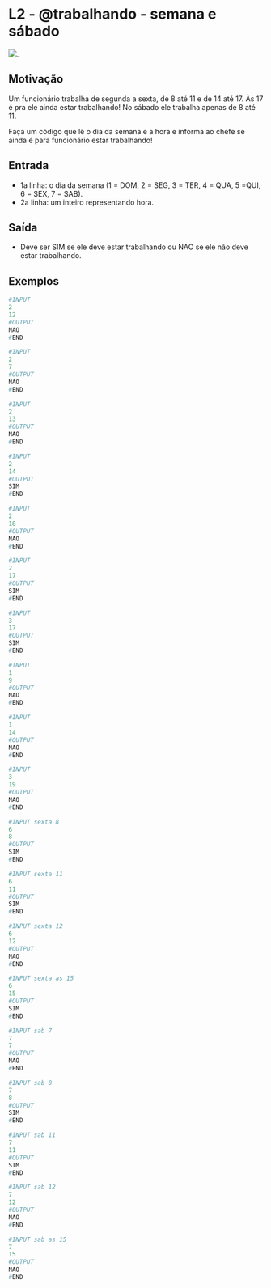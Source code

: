 # L2 - @trabalhando - semana e sábado

![_](https://raw.githubusercontent.com/qxcodefup/arcade/master/base/trabalhando/cover.jpg)

## Motivação

Um funcionário trabalha de segunda a sexta, de 8 até 11 e de
14 até 17. Às 17 é pra ele ainda estar trabalhando!
No sábado ele trabalha apenas de 8 até 11.

Faça um código que lê o dia da semana e a hora e informa ao chefe se ainda é para funcionário estar trabalhando!

## Entrada

- 1a linha: o dia da semana (1 = DOM, 2 = SEG, 3 = TER, 4 = QUA, 5 =QUI, 6 = SEX, 7 = SAB).
- 2a linha: um inteiro representando hora.

## Saída

- Deve ser SIM se ele deve estar trabalhando ou NAO se ele não deve estar trabalhando.

## Exemplos

``` py
#INPUT
2
12
#OUTPUT
NAO
#END

#INPUT
2
7
#OUTPUT
NAO
#END

#INPUT
2
13
#OUTPUT
NAO
#END

#INPUT
2
14
#OUTPUT
SIM
#END

#INPUT
2
18
#OUTPUT
NAO
#END

#INPUT
2
17
#OUTPUT
SIM
#END

#INPUT
3
17
#OUTPUT
SIM
#END

#INPUT
1
9
#OUTPUT
NAO
#END

#INPUT
1
14
#OUTPUT
NAO
#END

#INPUT
3
19
#OUTPUT
NAO
#END

#INPUT sexta 8
6
8
#OUTPUT
SIM
#END

#INPUT sexta 11
6
11
#OUTPUT
SIM
#END

#INPUT sexta 12
6
12
#OUTPUT
NAO
#END

#INPUT sexta as 15
6
15
#OUTPUT
SIM
#END

#INPUT sab 7
7
7
#OUTPUT
NAO
#END

#INPUT sab 8
7
8
#OUTPUT
SIM
#END

#INPUT sab 11
7
11
#OUTPUT
SIM
#END

#INPUT sab 12
7
12
#OUTPUT
NAO
#END

#INPUT sab as 15
7
15
#OUTPUT
NAO
#END

```

